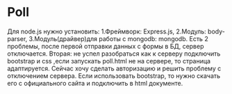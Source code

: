 # Poll
Для node.js нужно установить:
  1.Фреймворк: Express.js,
  2.Модуль: body-parser,
  3.Модуль(драйвер)для работы с mongodb: mongodb.
Есть 2 проблемы, после первой отправки данных с формы в БД, сервер отключается. Вторая: не успел разобраться как к серверу подключить bootstrap и css ,если запускать poll.html не на сервере, то страница адаптируется. Сейчас хочу сделать авторизацию и решить проблему с отключением сервера.
Если использовать bootstrap, то нужно скачать его с официального сайта и подключить в html документе.
